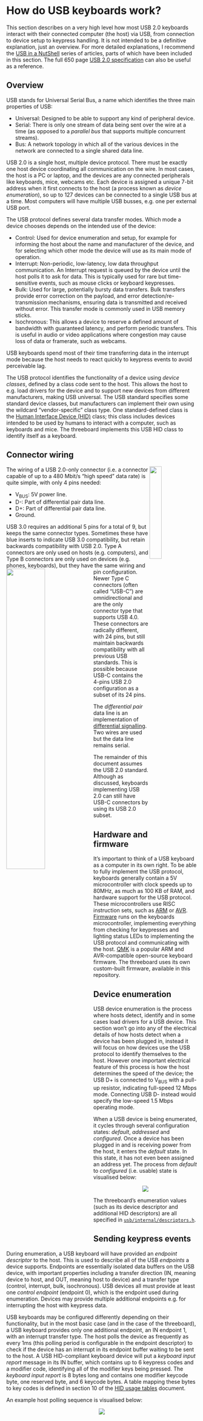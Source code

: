 # How do USB keyboards work?

This section describes on a very high level how most USB 2.0 keyboards interact with their connected computer (the host) via USB, from connection to device setup to keypress handling. It is not intended to be a definitive explanation, just an overview. For more detailed explanations, I recommend the [USB in a NutShell](https://www.beyondlogic.org/usbnutshell/usb1.shtml) series of articles, parts of which have been included in this section. The full 650 page [USB 2.0 specification](https://www.usb.org/document-library/usb-20-specification) can also be useful as a reference.

## Overview
USB stands for Universal Serial Bus, a name which identifies the three main properties of USB:

- Universal: Designed to be able to support any kind of peripheral device.
- Serial: There is only one stream of data being sent over the wire at a time (as opposed to a _parallel bus_ that supports multiple concurrent streams).
- Bus: A network topology in which all of the various devices in the network are connected to a single shared data line.

USB 2.0 is a single host, multiple device protocol. There must be exactly one host device coordinating all communication on the wire. In most cases, the host is a PC or laptop, and the devices are any connected peripherals like keyboards, mice, webcams etc. Each device is assigned a unique 7-bit address when it first connects to the host (a process known as _device enumeration_), so up to 127 devices can be connected to a single USB bus at a time. Most computers will have multiple USB busses, e.g. one per external USB port.

The USB protocol defines several data transfer modes. Which mode a device chooses depends on the intended use of the device:

- Control: Used for device enumeration and setup, for example for informing the host about the name and manufacturer of the device, and for selecting which other mode the device will use as its main mode of operation.
- Interrupt: Non-periodic, low-latency, low data throughput communication. An Interrupt request is queued by the device until the host polls it to ask for data. This is typically used for rare but time-sensitive events, such as mouse clicks or keyboard keypresses.
- Bulk: Used for large, potentially bursty data transfers. Bulk transfers provide error correction on the payload, and error detection/re-transmission mechanisms, ensuring data is transmitted and received without error. This transfer mode is commonly used in USB memory sticks.
- Isochronous: This allows a device to reserve a defined amount of bandwidth with guaranteed latency, and perform periodic transfers. This is useful in audio or video applications where congestion may cause loss of data or framerate, such as webcams.


USB keyboards spend most of their time transferring data in the interrupt mode because the host needs to react quickly to keypress events to avoid perceivable lag.

The USB protocol identifies the functionality of a device using _device classes_, defined by a class code sent to the host. This allows the host to e.g. load drivers for the device and to support new devices from different manufacturers, making USB universal. The USB standard specifies some standard device classes, but manufacturers can implement their own using the wildcard “vendor-specific” class type. One standard-defined class is the [Human Interface Device (HID)](https://en.wikipedia.org/wiki/USB_human_interface_device_class) class; this class includes devices intended to be used by humans to interact with a computer, such as keyboards and mice. The threeboard implements this USB HID class to identify itself as a keyboard.

## Connector wiring
<img src="../images/hardware/usb/connector_type_a.png" align="right" width=25%/>

The wiring of a USB 2.0-only connector (i.e. a connector capable of up to a 480 Mbit/s “high speed” data rate) is quite simple, with only 4 pins needed:

- V<sub>BUS</sub>: 5V power line.
- D-: Part of differential pair data line.
- D+: Part of differential pair data line.
- Ground.

USB 3.0 requires an additional 5 pins for a total of 9, but keeps the same connector types. Sometimes these have blue inserts to indicate USB 3.0 compatibility, but retain backwards compatibility with USB 2.0. Type A connectors are only used on hosts (e.g. computers), and Type B connectors are only used on devices (e.g. phones, keyboards), but they have the same wiring and pin configuration. <img src="../images/hardware/usb/connector_type_c.png" align="left" width=45%/>Newer Type C connectors (often called “USB-C”) are omnidirectional and are the only connector type that supports USB 4.0. These connectors are radically different, with 24 pins, but still maintain backwards compatibility with all previous USB standards. This is possible because USB-C contains the 4-pins USB 2.0 configuration as a subset of its 24 pins.

The _differential pair_ data line is an implementation of [differential signalling](https://en.wikipedia.org/wiki/Differential_signalling). Two wires are used but the data line remains serial.

The remainder of this document assumes the USB 2.0 standard. Although as discussed, keyboards implementing USB 2.0 can still have USB-C connectors by using its USB 2.0 subset.

## Hardware and firmware
It’s important to think of a USB keyboard as a computer in its own right. To be able to fully implement the USB protocol, keyboards generally contain a 5V microcontroller with clock speeds up to 80MHz, as much as 100 KB of RAM, and hardware support for the USB protocol. These microcontrollers use RISC instruction sets, such as [ARM](https://en.wikipedia.org/wiki/ARM_architecture) or [AVR](https://en.wikipedia.org/wiki/AVR_microcontrollers). [Firmware](https://en.wikipedia.org/wiki/Firmware) runs on the keyboards microcontroller, implementing everything from checking for keypresses and lighting status LEDs to implementing the USB protocol and communicating with the host. [QMK](https://qmk.fm/) is a popular ARM and AVR-compatible open-source keyboard firmware. The threeboard uses its own custom-built firmware, available in this repository.

## Device enumeration
USB device enumeration is the process where hosts detect, identify and in some cases load drivers for a USB device. This section won’t go into any of the electrical details of how hosts detect when a device has been plugged in, instead it will focus on how devices use the USB protocol to identify themselves to the host. However one important electrical feature of this process is how the host determines the speed of the device; the USB D+ is connected to V<sub>BUS</sub> with a pull-up resistor, indicating full-speed 12 Mbps mode. Connecting USB D- instead would specify the low-speed 1.5 Mbps operating mode.

When a USB device is being enumerated, it cycles through several configuration states: _default_, _addressed_ and _configured_. Once a device has been plugged in and is receiving power from the host, it enters the _default_ state. In this state, it has not even been assigned an address yet. The process from _default_ to _configured_ (i.e. usable) state is visualised below:

<p align="center">
<img src="../images/hardware/usb/enumeration_sequence.png"/>
</p>

The threeboard’s enumeration values (such as its device descriptor and additional HID descriptors) are all specified in [`usb/internal/descriptors.h`](https://github.com/taylorconor/threeboard/blob/master/firmware/src/usb/internal/descriptors.h).

## Sending keypress events
During enumeration, a USB keyboard will have provided an _endpoint descriptor_ to the host. This is used to describe all of the USB _endpoints_ a device supports. Endpoints are essentially isolated data buffers on the USB device, with important properties including a transfer direction (IN, meaning device to host, and OUT, meaning host to device) and a transfer type (control, interrupt, bulk, isochronous). USB devices all must provide at least one _control endpoint_ (endpoint 0), which is the endpoint used during enumeration. Devices may provide multiple additional endpoints e.g. for interrupting the host with keypress data.

USB keyboards may be configured differently depending on their functionality, but in the most basic case (and in the case of the threeboard), a USB keyboard provides only one additional endpoint, an IN endpoint 1, with an interrupt transfer type. The host polls the device as frequently as every 1ms (this polling period is configurable in the endpoint descriptor) to check if the device has an interrupt in its endpoint buffer waiting to be sent to the host. A USB HID-compliant keyboard device will put a _keyboard input report_ message in its IN buffer, which contains up to 6 keypress codes and a modifier code, identifying all of the modifier keys being pressed. The _keyboard input report_ is 8 bytes long and contains one modifier keycode byte, one reserved byte, and 6 keycode bytes. A table mapping these bytes to key codes is defined in section 10 of the [HID usage tables](https://github.com/taylorconor/threeboard/blob/master/documentation/manuals/HID%20usage%20tables.pdf) document.

An example host polling sequence is visualised below:

<p align="center">
<img src="../images/hardware/usb/keypress_sequence.png"/>
</p>
